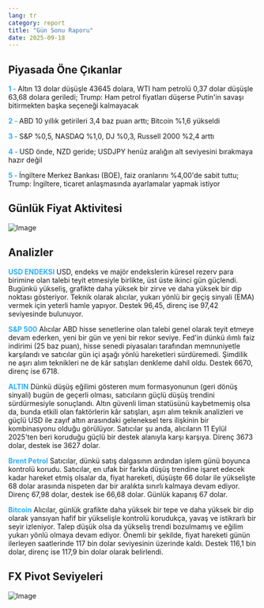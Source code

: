 ```yaml
---
lang: tr
category: report
title: "Gün Sonu Raporu"
date: 2025-09-18
---
```



<h2>Piyasada Öne Çıkanlar</h2>
<strong style="color: #2caef7;">1 - </strong> Altın 13 dolar düşüşle 43645 dolara, WTI ham petrolü 0,37 dolar düşüşle 63,68 dolara geriledi; Trump: Ham petrol fiyatları düşerse Putin'in savaşı bitirmekten başka seçeneği kalmayacak

<strong style="color: #2caef7;">2 - </strong> ABD 10 yıllık getirileri 3,4 baz puan arttı; Bitcoin %1,6 yükseldi

<strong style="color: #2caef7;">3 - </strong> S&P %0,5, NASDAQ %1,0, DJ %0,3, Russell 2000 %2,4 arttı


<strong style="color: #2caef7;">4 - </strong> USD önde, NZD geride; USDJPY henüz aralığın alt seviyesini bırakmaya hazır değil

<strong style="color: #2caef7;">5 - </strong> İngiltere Merkez Bankası (BOE), faiz oranlarını %4,00'de sabit tuttu; Trump: İngiltere, ticaret anlaşmasında ayarlamalar yapmak istiyor




<h2>Günlük Fiyat Aktivitesi</h2>
<img src="https://markleighedu.github.io/img/Sep-2025/18-Sep-2025/price.jpg" alt="Image"/>

<h2>Analizler</h2>
<strong style="color: #2caef7;">USD ENDEKSI</strong> USD, endeks ve majör endekslerin küresel rezerv para birimine olan talebi teyit etmesiyle birlikte, üst üste ikinci gün güçlendi. Bugünkü yükseliş, grafikte daha yüksek bir zirve ve daha yüksek bir dip noktası gösteriyor. Teknik olarak alıcılar, yukarı yönlü bir geçiş sinyali (EMA) vermek için yeterli hamle yapıyor. Destek 96,45, direnç ise 97,42 seviyesinde bulunuyor.

<strong style="color: #2caef7;">S&P 500</strong> Alıcılar ABD hisse senetlerine olan talebi genel olarak teyit etmeye devam ederken, yeni bir gün ve yeni bir rekor seviye. Fed'in dünkü ılımlı faiz indirimi (25 baz puan), hisse senedi piyasaları tarafından memnuniyetle karşılandı ve satıcılar gün içi aşağı yönlü hareketleri sürdüremedi. Şimdilik ne aşırı alım teknikleri ne de kâr satışları denkleme dahil oldu. Destek 6670, direnç ise 6718.

<strong style="color: #2caef7;">ALTIN</strong> Dünkü düşüş eğilimi gösteren mum formasyonunun (geri dönüş sinyali) bugün de geçerli olması, satıcıların güçlü düşüş trendini sürdürmesiyle sonuçlandı. Altın güvenli liman statüsünü kaybetmemiş olsa da, bunda etkili olan faktörlerin kâr satışları, aşırı alım teknik analizleri ve güçlü USD ile zayıf altın arasındaki geleneksel ters ilişkinin bir kombinasyonu olduğu görülüyor. Satıcılar şu anda, alıcıların 11 Eylül 2025'ten beri koruduğu güçlü bir destek alanıyla karşı karşıya. Direnç 3673 dolar, destek ise 3627 dolar.

<strong style="color: #2caef7;">Brent Petrol</strong> Satıcılar, dünkü satış dalgasının ardından işlem günü boyunca kontrolü korudu. Satıcılar, en ufak bir farkla düşüş trendine işaret edecek kadar hareket etmiş olsalar da, fiyat hareketi, düşüşte 66 dolar ile yükselişte 68 dolar arasında nispeten dar bir aralıkta sınırlı kalmaya devam ediyor. Direnç 67,98 dolar, destek ise 66,68 dolar. Günlük kapanış 67 dolar.

<strong style="color: #2caef7;">Bitcoin</strong> Alıcılar, günlük grafikte daha yüksek bir tepe ve daha yüksek bir dip olarak yansıyan hafif bir yükselişle kontrolü korudukça, yavaş ve istikrarlı bir seyir izleniyor. Talep düşük olsa da yükseliş trendi bozulmamış ve eğilim yukarı yönlü olmaya devam ediyor. Önemli bir şekilde, fiyat hareketi günün ilerleyen saatlerinde 117 bin dolar seviyesinin üzerinde kaldı. Destek 116,1 bin dolar, direnç ise 117,9 bin dolar olarak belirlendi.



<h2>FX Pivot Seviyeleri</h2>
<img src="https://markleighedu.github.io/img/Sep-2025/18-Sep-2025/pivot.jpg" alt="Image"/>